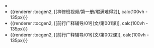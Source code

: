 -
- {{renderer :tocgen2, [[禅修班视频/第一册/暇满难得2]], calc(100vh - 135px)}}
- {{renderer :tocgen2, [[前行广释辅导/01引文/第001课]], calc(100vh - 135px)}}
- {{renderer :tocgen2, [[前行广释辅导/01引文/第002课]], calc(100vh - 135px)}}